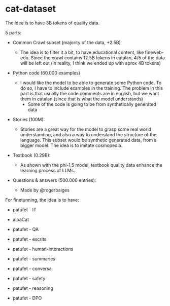 # cat-dataset

The idea is to have 3B tokens of quality data.

5 parts:
- Common Crawl subset (majority of the data, +2.5B)
  - The idea is to filter it a bit, to have educational content,
    like fineweb-edu. Since the crawl contains 12.5B tokens in catalan, 4/5 of the data will be left out
    (in reality, I think we ended up with aprox 4B tokens)

- Python code (60.000 examples)
  - I would like the model to be able to generate some Python code. To do so, I have to include examples in the training. The problem in this part is that usually the code comments are in english, but we want them in catalan (since that is what the model understands)
    - Some of the code is going to be from synthetically generated data

- Stories (100M):
  - Stories are a great way for the model to grasp some real world understanding, and also a way to understand the structure of the language. This subset would be 
  synthetic generated data, from a bigger model. The idea is to imitate cosmopedia.

- Textbook (0.29B):
  - As shown with the phi-1.5 model, textbook quality data enhance the learning process of LLMs.
  
- Questions & answers (500.000 entries):
  - Made by @rogerbaiges



For finetunning, the idea is to have:

- patufet - IT
- alpaCat
- patufet - QA
- patufet - escrits
- patufet - human-interactions
- patufet - summaries

- patufet - conversa
- patufet - safety
- patufet - reasoning
- patufet - DPO